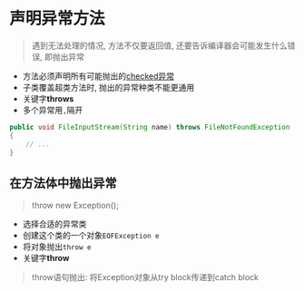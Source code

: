 # 声明异常方法

> 遇到无法处理的情况, 方法不仅要返回值, 还要告诉编译器会可能发生什么错误, 即抛出异常

- 方法必须声明所有可能抛出的[checked异常](Java_Checked_And_Unchecked_Exception.md)
- 子类覆盖超类方法时, 抛出的异常种类不能更通用
- 关键字**throws**
- 多个异常用`,`隔开

```java
public void FileInputStream(String name) throws FileNotFoundException
{
    // ...
}
```

## 在方法体中抛出异常

> throw new Exception();

- 选择合适的异常类
- 创建这个类的一个对象`EOFException e`
- 将对象抛出`throw e`
- 关键字**throw**

> throw语句抛出: 将Exception对象从try block传递到catch block